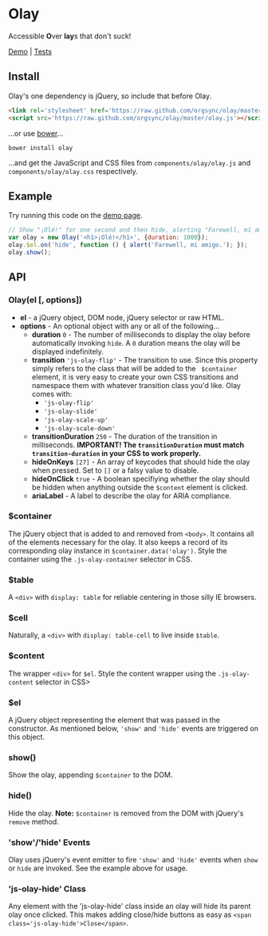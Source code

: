 # Olay

Accessible **O**ver **lay**s that don't suck!

[Demo](http://orgsync.github.com/olay) | [Tests](http://orgsync.github.com/olay/test)

## Install

Olay's one dependency is jQuery, so include that before Olay.

```html
<link rel='stylesheet' href='https://raw.github.com/orgsync/olay/master/olay.css'>
<script src='https://raw.github.com/orgsync/olay/master/olay.js'></script>
```

...or use [bower](https://github.com/twitter/bower)...

```
bower install olay
```

...and get the JavaScript and CSS files from `components/olay/olay.js` and
`components/olay/olay.css` respectively.

## Example

Try running this code on the [demo page](http://orgsync.github.com/olay).

```js
// Show "¡Olé!" for one second and then hide, alerting "Farewell, mí amigo.".
var olay = new Olay('<h1>¡Olé!</h1>', {duration: 1000});
olay.$el.on('hide', function () { alert('Farewell, mí amigo.'); });
olay.show();
```

## API

### Olay(el [, options])

- **el** - a jQuery object, DOM node, jQuery selector or raw HTML.
- **options** - An optional object with any or all of the following...
  - **duration** `0` - The number of milliseconds to display the olay before
    automatically invoking `hide`. A `0` duration means the olay will be
    displayed indefinitely.
  - **transition** `'js-olay-flip'` - The transition to use. Since
    this property simply refers to the class that will be added to the `
    $container` element, it is very easy to create your own CSS transitions and
    namespace them with whatever transition class you'd like. Olay comes with:
      - `'js-olay-flip'`
      - `'js-olay-slide'`
      - `'js-olay-scale-up'`
      - `'js-olay-scale-down'`
  - **transitionDuration** `250` - The duration of the transition in
    milliseconds. **IMPORTANT! The `transitionDuration` must match
    `transition-duration` in your CSS to work properly.**
  - **hideOnKeys** `[27]` - An array of keycodes that should hide the olay
    when pressed. Set to `[]` or a falsy value to disable.
  - **hideOnClick** `true` - A boolean specifiying whether the olay should be
    hidden when anything outside the `$content` element is clicked.
  - **ariaLabel** - A label to describe the olay for ARIA compliance.

### $container

The jQuery object that is added to and removed from `<body>`. It contains all of
the elements necessary for the olay. It also keeps a record of its corresponding
olay instance in `$container.data('olay')`. Style the container using the
`.js-olay-container` selector in CSS.

### $table

A `<div>` with `display: table` for reliable centering in those silly IE
browsers.

### $cell

Naturally, a `<div>` with `display: table-cell` to live inside `$table`.

### $content

The wrapper `<div>` for `$el`. Style the content wrapper using the `.js-olay-
content` selector in CSS>

### $el

A jQuery object representing the element that was passed in the constructor. As
mentioned below, `'show'` and `'hide'` events are triggered on this object.

### show()

Show the olay, appending `$container` to the DOM.

### hide()

Hide the olay. **Note:** `$container` is removed from the DOM with jQuery's
`remove` method.

### 'show'/'hide' Events

Olay uses jQuery's event emitter to fire `'show'` and `'hide'` events when
`show` or `hide` are invoked. See the example above for usage.

### 'js-olay-hide' Class

Any element with the 'js-olay-hide' class inside an olay will hide its parent
olay once clicked. This makes adding close/hide buttons as easy as
`<span class='js-olay-hide'>Close</span>`.
